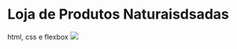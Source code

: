 # Loja de Produtos Naturaisdsadas

html, css e flexbox
<img src="https://github.com/dieegobs/loja-de-produtos-naturais/blob/main/images/Site.png?raw=true"/>
